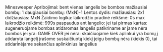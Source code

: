 Minesweeper
Apribojimai:
bent vienas langelis be bombos
mažiausiai bombų: 1
daugiausiai bombų: (MxN)-1
Lentos dydis:
mažiausias: 2x1
didžiausias: MxN
Žaidimo logika:
laikrodžio pradinė reikšmė: 0s
max laikrodžio reikšmė: 999s
paspaudus ant langelio:
jei tai pirmas kartas:
sugeneruojame bombas
atidaromas langelis
patikriname ar jame nėra bombos
jei yra: GAME OVER
jei nėra: skaičiuojame kiek aplinkui yra bomų
į atidaryta langelį įrašome suskaičiuotą kiekį
jeigu bombų nėra (kiekis 0), tai atidarinėjame sekančius aplinkinius langelius
